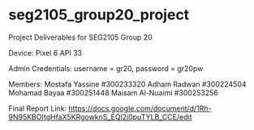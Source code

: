 # seg2105_group20_project
Project Deliverables for SEG2105 Group 20

Device: Pixel 6 API 33

Admin Credentials: username = gr20, password = gr20pw

Members:
    Mostafa Yassine #300233320
    Adham Radwan #300224504
    Mohamad Bayaa #300251448
    Maisam Al-Nuaimi #300253256

Final Report Link: 
https://docs.google.com/document/d/1Rh-9N95KBOItgHfaX5KRgowknS_EQl2i0puTYLB_CCE/edit

